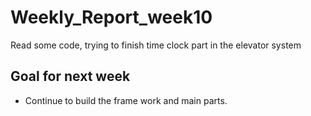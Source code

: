 # Weekly_Report_week10
Read some code, trying to finish time clock part in the elevator system
## Goal for next week

- Continue to build the frame work and main parts.
